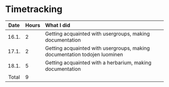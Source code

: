 # Timetracking

| Date | Hours | What I did  |
| :----:|:-----| :-----|
| 16.1. | 2    | Getting acquainted with usergroups, making documentation |
| 17.1. | 2    | Getting acquainted with usergroups, making documentation todojen luominen |
| 18.1. | 5    |  Getting acquainted with a herbarium, making documentation |
| Total | 9    |  |
